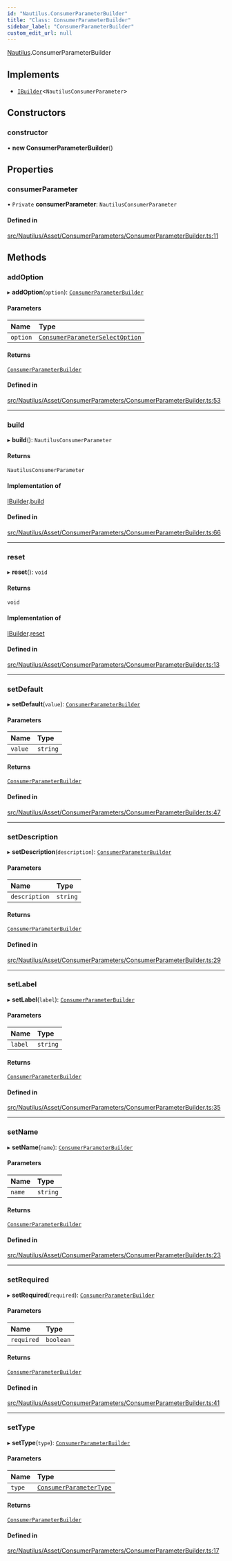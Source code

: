 ```yaml
---
id: "Nautilus.ConsumerParameterBuilder"
title: "Class: ConsumerParameterBuilder"
sidebar_label: "ConsumerParameterBuilder"
custom_edit_url: null
---
```


[Nautilus](../modules/Nautilus.md).ConsumerParameterBuilder

## Implements

- [`IBuilder`](../interfaces/types.IBuilder.md)<`NautilusConsumerParameter`\>

## Constructors

### constructor

• **new ConsumerParameterBuilder**()

## Properties

### consumerParameter

• `Private` **consumerParameter**: `NautilusConsumerParameter`

#### Defined in

[src/Nautilus/Asset/ConsumerParameters/ConsumerParameterBuilder.ts:11](https://github.com/deltaDAO/nautilus/blob/40edf26/src/Nautilus/Asset/ConsumerParameters/ConsumerParameterBuilder.ts#L11)

## Methods

### addOption

▸ **addOption**(`option`): [`ConsumerParameterBuilder`](Nautilus.ConsumerParameterBuilder.md)

#### Parameters

| Name | Type |
| :------ | :------ |
| `option` | [`ConsumerParameterSelectOption`](../modules/types.md#consumerparameterselectoption) |

#### Returns

[`ConsumerParameterBuilder`](Nautilus.ConsumerParameterBuilder.md)

#### Defined in

[src/Nautilus/Asset/ConsumerParameters/ConsumerParameterBuilder.ts:53](https://github.com/deltaDAO/nautilus/blob/40edf26/src/Nautilus/Asset/ConsumerParameters/ConsumerParameterBuilder.ts#L53)

___

### build

▸ **build**(): `NautilusConsumerParameter`

#### Returns

`NautilusConsumerParameter`

#### Implementation of

[IBuilder](../interfaces/types.IBuilder.md).[build](../interfaces/types.IBuilder.md#build)

#### Defined in

[src/Nautilus/Asset/ConsumerParameters/ConsumerParameterBuilder.ts:66](https://github.com/deltaDAO/nautilus/blob/40edf26/src/Nautilus/Asset/ConsumerParameters/ConsumerParameterBuilder.ts#L66)

___

### reset

▸ **reset**(): `void`

#### Returns

`void`

#### Implementation of

[IBuilder](../interfaces/types.IBuilder.md).[reset](../interfaces/types.IBuilder.md#reset)

#### Defined in

[src/Nautilus/Asset/ConsumerParameters/ConsumerParameterBuilder.ts:13](https://github.com/deltaDAO/nautilus/blob/40edf26/src/Nautilus/Asset/ConsumerParameters/ConsumerParameterBuilder.ts#L13)

___

### setDefault

▸ **setDefault**(`value`): [`ConsumerParameterBuilder`](Nautilus.ConsumerParameterBuilder.md)

#### Parameters

| Name | Type |
| :------ | :------ |
| `value` | `string` |

#### Returns

[`ConsumerParameterBuilder`](Nautilus.ConsumerParameterBuilder.md)

#### Defined in

[src/Nautilus/Asset/ConsumerParameters/ConsumerParameterBuilder.ts:47](https://github.com/deltaDAO/nautilus/blob/40edf26/src/Nautilus/Asset/ConsumerParameters/ConsumerParameterBuilder.ts#L47)

___

### setDescription

▸ **setDescription**(`description`): [`ConsumerParameterBuilder`](Nautilus.ConsumerParameterBuilder.md)

#### Parameters

| Name | Type |
| :------ | :------ |
| `description` | `string` |

#### Returns

[`ConsumerParameterBuilder`](Nautilus.ConsumerParameterBuilder.md)

#### Defined in

[src/Nautilus/Asset/ConsumerParameters/ConsumerParameterBuilder.ts:29](https://github.com/deltaDAO/nautilus/blob/40edf26/src/Nautilus/Asset/ConsumerParameters/ConsumerParameterBuilder.ts#L29)

___

### setLabel

▸ **setLabel**(`label`): [`ConsumerParameterBuilder`](Nautilus.ConsumerParameterBuilder.md)

#### Parameters

| Name | Type |
| :------ | :------ |
| `label` | `string` |

#### Returns

[`ConsumerParameterBuilder`](Nautilus.ConsumerParameterBuilder.md)

#### Defined in

[src/Nautilus/Asset/ConsumerParameters/ConsumerParameterBuilder.ts:35](https://github.com/deltaDAO/nautilus/blob/40edf26/src/Nautilus/Asset/ConsumerParameters/ConsumerParameterBuilder.ts#L35)

___

### setName

▸ **setName**(`name`): [`ConsumerParameterBuilder`](Nautilus.ConsumerParameterBuilder.md)

#### Parameters

| Name | Type |
| :------ | :------ |
| `name` | `string` |

#### Returns

[`ConsumerParameterBuilder`](Nautilus.ConsumerParameterBuilder.md)

#### Defined in

[src/Nautilus/Asset/ConsumerParameters/ConsumerParameterBuilder.ts:23](https://github.com/deltaDAO/nautilus/blob/40edf26/src/Nautilus/Asset/ConsumerParameters/ConsumerParameterBuilder.ts#L23)

___

### setRequired

▸ **setRequired**(`required`): [`ConsumerParameterBuilder`](Nautilus.ConsumerParameterBuilder.md)

#### Parameters

| Name | Type |
| :------ | :------ |
| `required` | `boolean` |

#### Returns

[`ConsumerParameterBuilder`](Nautilus.ConsumerParameterBuilder.md)

#### Defined in

[src/Nautilus/Asset/ConsumerParameters/ConsumerParameterBuilder.ts:41](https://github.com/deltaDAO/nautilus/blob/40edf26/src/Nautilus/Asset/ConsumerParameters/ConsumerParameterBuilder.ts#L41)

___

### setType

▸ **setType**(`type`): [`ConsumerParameterBuilder`](Nautilus.ConsumerParameterBuilder.md)

#### Parameters

| Name | Type |
| :------ | :------ |
| `type` | [`ConsumerParameterType`](../modules/types.md#consumerparametertype) |

#### Returns

[`ConsumerParameterBuilder`](Nautilus.ConsumerParameterBuilder.md)

#### Defined in

[src/Nautilus/Asset/ConsumerParameters/ConsumerParameterBuilder.ts:17](https://github.com/deltaDAO/nautilus/blob/40edf26/src/Nautilus/Asset/ConsumerParameters/ConsumerParameterBuilder.ts#L17)
